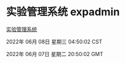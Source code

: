 # 实验管理系统 expadmin
[实验管理系统](http://59.174.27.195:56808/expadmin-782313d2-e1b1-4ea7-932e-3a55e6a1a4d0/)

2022年 06月 08日 星期三 04:50:02 CST

2022年 06月 07日 星期二 20:50:02 GMT
